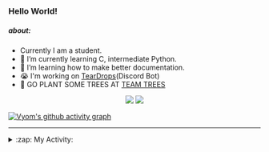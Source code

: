 ### Hello World!

##### about:
- Currently I am a student.
- 🌱 I’m currently learning C, intermediate Python.
- 🌱 I’m learning how to make better documentation.
- 😭 I'm working on [TearDrops](https://github.com/Vyvy-vi/TearDrops)(Discord Bot)
- 🌱 GO PLANT SOME TREES AT [TEAM TREES](https://teamtrees.org/)

<p align="center">
  <a href="https://twitter.com/Vyvy_viM"><img target="_blank" src="https://img.shields.io/badge/twitter%20@Vyvy_viM-0D95E8?style=for-the-badge&logo=twitter&logoColor=white"/></a> 
  <a href="https://vyvy-vi.github.io/portfolio"><img target="_blank" src="https://img.shields.io/badge/-I%27m_craving_for_open_source-green?style=for-the-badge&logo=github&logoColor=black"/></a> 
</p>

[![Vyom's github activity graph](https://activity-graph.herokuapp.com/graph?username=Vyvy-vi)](https://github.com/ashutosh00710/github-readme-activity-graph)

---
<details>
  <summary>:zap: My Activity:</summary>
  
<!--START_SECTION:waka-->
**I'm a Night 🦉** 

```text
🌞 Morning    40 commits     █░░░░░░░░░░░░░░░░░░░░░░░░   6.51% 
🌆 Daytime    130 commits    █████░░░░░░░░░░░░░░░░░░░░   21.17% 
🌃 Evening    232 commits    █████████░░░░░░░░░░░░░░░░   37.79% 
🌙 Night      212 commits    ████████░░░░░░░░░░░░░░░░░   34.53%

```
📅 **I'm Most Productive on Sunday** 

```text
Monday       66 commits     ██░░░░░░░░░░░░░░░░░░░░░░░   10.75% 
Tuesday      91 commits     ███░░░░░░░░░░░░░░░░░░░░░░   14.82% 
Wednesday    93 commits     ███░░░░░░░░░░░░░░░░░░░░░░   15.15% 
Thursday     82 commits     ███░░░░░░░░░░░░░░░░░░░░░░   13.36% 
Friday       44 commits     █░░░░░░░░░░░░░░░░░░░░░░░░   7.17% 
Saturday     86 commits     ███░░░░░░░░░░░░░░░░░░░░░░   14.01% 
Sunday       152 commits    ██████░░░░░░░░░░░░░░░░░░░   24.76%

```


📊 **This Week I Spent My Time On** 

```text
🔥 Editors: 
Vim                      5 hrs 33 mins       █████████████████████████   100.0%

🐱‍💻 Projects: 
discord-bot              3 hrs 57 mins       █████████████████░░░░░░░░   71.26% 
api                      1 hr 34 mins        ███████░░░░░░░░░░░░░░░░░░   28.31% 
Unknown Project          1 min               ░░░░░░░░░░░░░░░░░░░░░░░░░   0.33% 
EddieHubFightClub        0 secs              ░░░░░░░░░░░░░░░░░░░░░░░░░   0.1%

```


 Last Updated on 27/08/2021
<!--END_SECTION:waka-->
</details>
